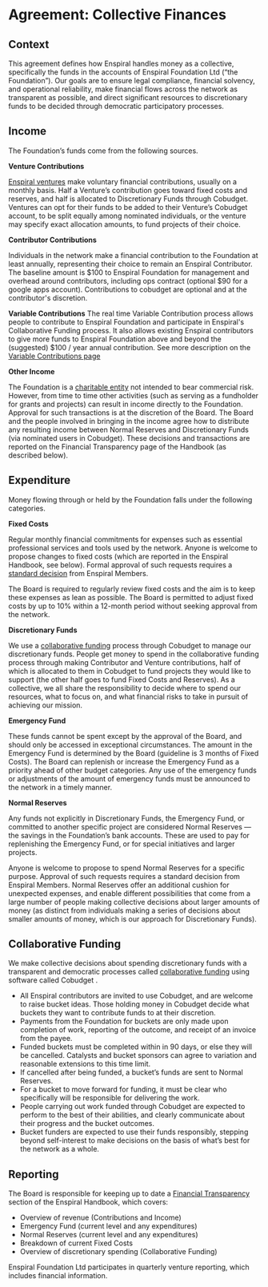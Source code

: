 # Agreement: Collective Finances

## Context
This agreement defines how Enspiral handles money as a collective, specifically the funds in the accounts of Enspiral Foundation Ltd (“the Foundation”). Our goals are to ensure legal compliance, financial solvency, and operational reliability, make financial flows across the network as transparent as possible, and direct significant resources to discretionary funds to be decided through democratic participatory processes.

## Income
The Foundation’s funds come from the following sources.

**Venture Contributions**

[Enspiral ventures](ventures.html) make voluntary financial contributions, usually on a monthly basis. Half a Venture’s contribution goes toward fixed costs and reserves, and half is allocated to Discretionary Funds through Cobudget. Ventures can opt for their funds to be added to their Venture’s Cobudget account, to be split equally among nominated individuals, or the venture may specify exact allocation amounts, to fund projects of their choice.

**Contributor Contributions**

Individuals in the network make a financial contribution to the Foundation at least annually, representing their choice to remain an Enspiral Contributor. The baseline amount is $100 to Enspiral Foundation for management and overhead around contributors, including ops contract (optional $90 for a google apps account). Contributions to cobudget are optional and at the contributor's discretion.

**Variable Contributions**
The real time Variable Contribution process allows people to contribute to Enspiral Foundation and participate in Enspiral's Collaborative Funding process.
It also allows existing Enspiral contributors to give more funds to Enspiral Foundation above and beyond the (suggested) $100 / year annual contribution. See more description on the [Variable Contributions page](finances_variable_contributions.md)

**Other Income**

The Foundation is a [charitable entity](constitution.html) not intended to bear commercial risk. However, from time to time other activities (such as serving as a fundholder for grants and projects) can result in income directly to the Foundation. Approval for such transactions is at the discretion of the Board. The Board and the people involved in bringing in the income agree how to distribute any resulting income between Normal Reserves and Discretionary Funds (via nominated users in Cobudget). These decisions and transactions are reported on the Financial Transparency page of the Handbook (as described below). 

## Expenditure

Money flowing through or held by the Foundation falls under the following categories.

**Fixed Costs**

Regular monthly financial commitments for expenses such as essential professional services and tools used by the network. Anyone is welcome to propose changes to fixed costs (which are reported in the Enspiral Handbook, see below). Formal approval of such requests requires a [standard decision](decisions_agreement.html) from Enspiral Members. 

The Board is required to regularly review fixed costs and the aim is to keep these expenses as lean as possible. The Board is permitted to adjust fixed costs by up to 10% within a 12-month period without seeking approval from the network. 

**Discretionary Funds**

We use a [collaborative funding](collabfunding.html) process through Cobudget to manage our discretionary funds. People get money to spend in the collaborative funding process through making Contributor and Venture contributions, half of which is allocated to them in Cobudget to fund projects they would like to support (the other half goes to fund Fixed Costs and Reserves). As a collective, we all share the responsibility to decide where to spend our resources, what to focus on, and what financial risks to take in pursuit of achieving our mission.

**Emergency Fund**

These funds cannot be spent except by the approval of the Board, and should only be accessed in exceptional circumstances. The amount in the Emergency Fund is determined by the Board (guideline is 3 months of Fixed Costs). The Board can replenish or increase the Emergency Fund as a priority ahead of other budget categories. Any use of the emergency funds or adjustments of the amount of emergency funds must be announced to the network in a timely manner.

**Normal Reserves**

Any funds not explicitly in Discretionary Funds, the Emergency Fund, or committed to another specific project are considered Normal Reserves — the savings in the Foundation’s bank accounts. These are used to pay for replenishing the Emergency Fund, or for special initiatives and larger projects. 

Anyone is welcome to propose to spend Normal Reserves for a specific purpose. Approval of such requests requires a standard decision from Enspiral Members. Normal Reserves offer an additional cushion for unexpected expenses, and enable different possibilities that come from a large number of people making collective decisions about larger amounts of money (as distinct from individuals making a series of decisions about smaller amounts of money, which is our approach for Discretionary Funds). 

## Collaborative Funding
We make collective decisions about spending discretionary funds with a transparent and democratic processes called [collaborative funding](collabfunding.html) using software called Cobudget . 

* All Enspiral contributors are invited to use Cobudget, and are welcome to raise bucket ideas.
Those holding money in Cobudget decide what buckets they want to contribute funds to at their discretion.
* Payments from the Foundation for buckets are only made upon completion of work, reporting of the outcome, and receipt of an invoice from the payee.
* Funded buckets must be completed within in 90 days, or else they will be cancelled. Catalysts and bucket sponsors can agree to variation and reasonable extensions to this time limit.
* If cancelled after being funded, a bucket’s funds are sent to Normal Reserves.
* For a bucket to move forward for funding, it must be clear who specifically will be responsible for delivering the work.
* People carrying out work funded through Cobudget are expected to perform to the best of their abilities, and clearly communicate about their progress and the bucket outcomes.
* Bucket funders are expected to use their funds responsibly, stepping beyond self-interest to make decisions on the basis of what’s best for the network as a whole.

## Reporting
The Board is responsible for keeping up to date a [Financial Transparency](financial_transparency.html) section of the Enspiral Handbook, which covers:

* Overview of revenue (Contributions and Income)
* Emergency Fund (current level and any expenditures)
* Normal Reserves (current level and any expenditures)
* Breakdown of current Fixed Costs
* Overview of discretionary spending (Collaborative Funding)

Enspiral Foundation Ltd participates in quarterly venture reporting, which includes financial information.


